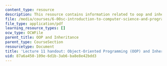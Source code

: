 ```yaml
---
content_type: resource
description: This resource contains information related to oop and inheritance.
file: /media/courses/6-00sc-introduction-to-computer-science-and-programming-spring-2011/87a6a450109e6d1b3ab6ba8e8e42bdd3_MIT6_00SCS11_lec11.pdf
file_type: application/pdf
learning_resource_types: []
ocw_type: OCWFile
parent_title: OOP and Inheritance
parent_type: CourseSection
resourcetype: Document
title: 'Lecture 11 handout: Object-Oriented Programming (OOP) and Inheritance'
uid: 87a6a450-109e-6d1b-3ab6-ba8e8e42bdd3
---
```

